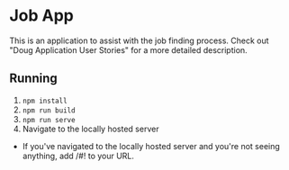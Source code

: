 # Job App

This is an application to assist with the job finding process. Check out "Doug Application User Stories" for a more detailed description.

## Running

1. `npm install`
1. `npm run build`
1. `npm run serve`
1. Navigate to the locally hosted server
* If you've navigated to the locally hosted server and you're not seeing anything, add /#! to your URL. 